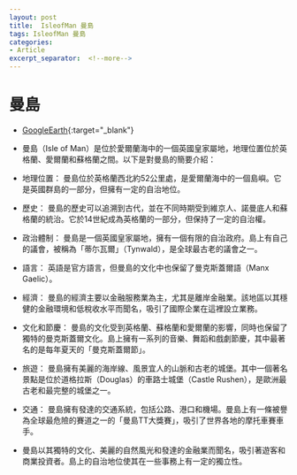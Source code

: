 ```yaml
---
layout: post
title:  IsleofMan 曼島
tags: IsleofMan 曼島
categories:
- Article
excerpt_separator:  <!--more-->
---
```

# 曼島
- [GoogleEarth](https://earth.google.com/web/@54.22780635,-4.57213954,252.66754285a,108714.9834506d,35y,0h,0.06847702t,0r/ "GoogleEarth"){:target="_blank"} 


- 曼島（Isle of Man）是位於愛爾蘭海中的一個英國皇家屬地，地理位置位於英格蘭、愛爾蘭和蘇格蘭之間。以下是對曼島的簡要介紹：

- 地理位置： 曼島位於英格蘭西北約52公里處，是愛爾蘭海中的一個島嶼。它是英國群島的一部分，但擁有一定的自治地位。

- 歷史： 曼島的歷史可以追溯到古代，並在不同時期受到維京人、諾曼底人和蘇格蘭的統治。它於14世紀成為英格蘭的一部分，但保持了一定的自治權。

- 政治體制： 曼島是一個英國皇家屬地，擁有一個有限的自治政府。島上有自己的議會，被稱為「蒂尓瓦爾」（Tynwald），是全球最古老的議會之一。

- 語言： 英語是官方語言，但曼島的文化中也保留了曼克斯蓋爾語（Manx Gaelic）。

- 經濟： 曼島的經濟主要以金融服務業為主，尤其是離岸金融業。該地區以其穩健的金融環境和低稅收水平而聞名，吸引了國際企業在這裡設立業務。

- 文化和節慶： 曼島的文化受到英格蘭、蘇格蘭和愛爾蘭的影響，同時也保留了獨特的曼克斯蓋爾文化。島上擁有一系列的音樂、舞蹈和戲劇節慶，其中最著名的是每年夏天的「曼克斯蓋爾節」。

- 旅遊： 曼島擁有美麗的海岸線、風景宜人的山脈和古老的城堡。其中一個著名景點是位於道格拉斯（Douglas）的車路士城堡（Castle Rushen），是歐洲最古老和最完整的城堡之一。

- 交通： 曼島擁有發達的交通系統，包括公路、港口和機場。曼島上有一條被譽為全球最危險的賽道之一的「曼島TT大獎賽」，吸引了世界各地的摩托車賽車手。

- 曼島以其獨特的文化、美麗的自然風光和發達的金融業而聞名，吸引著遊客和商業投資者。島上的自治地位使其在一些事務上有一定的獨立性。
